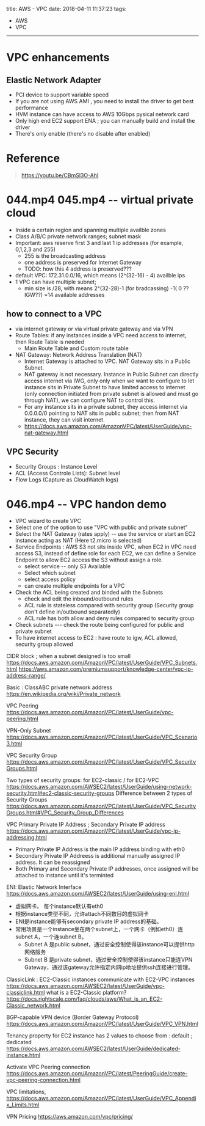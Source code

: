 title: AWS - VPC
date: 2018-04-11 11:37:23
tags:
- AWS
- VPC
---

# VPC enhancements

## Elastic Network Adapter

* PCI device to support variable speed
* If you are not using AWS AMI , you need to install the driver to get best performance
* HVM instance can have access to AWS 10Gbps pysical network card
* Only high end EC2 support ENA ; you can manually build and install the driver
* There's only enable (there's no disable after enabled)

# Reference
>https://youtu.be/CBmSl3O-AhI

# 044.mp4 045.mp4 -- virtual private cloud

* Inside a certain region and spanning multiple availble zones
* Class A/B/C private network ranges; subnet mask
* Important: aws reserve first 3 and last 1 ip addresses (for example, 0,1,2,3 and 255)
   * 255 is the broadcasting address
   * one address is preserved for Internet Gateway
   * TODO: how this 4 address is preserved???
* default VPC: 172.31.0.0/16, which means (2^(32-16) - 4) availble ips
* 1 VPC can have multiple subnet;
   * min size is /28, with means 2^(32-28)-1 (for bradcassing) -1( 0 ?? IGW??) =14 available addresses

## how to connect to a VPC

* via internet gateway or via virtual private gateway and via VPN
* Route Tables: if any instances inside a VPC need access to internet, then Route Table is needed
   * Main Route Table and Custom route table
* NAT Gateway: Network Address Translation (NAT)
   * Internet Gateway is attached to VPC. NAT Gateway sits in a Public Subnet.
   * NAT gateway is not necessary. Instance in Public Subnet can directly access internet via IWG, only only when we want to configure to let instance sits in Private Subnet to have limited access to internet (only connection initiated from private subnet is allowed and must go through NAT), we can configure NAT to control this.
   * For any instance sits in a private subnet, they access internet via 0.0.0.0/0 pointing to NAT sits in public subnet; then from NAT instance, they can visit internet.
   * https://docs.aws.amazon.com/AmazonVPC/latest/UserGuide/vpc-nat-gateway.html

## VPC Security

* Security Groups : Instance Level
* ACL (Access Controle Lists): Subnet level
* Flow Logs (Capture as CloudWatch logs)


# 046.mp4 -- VPC handon demo

* VPC wizard to create VPC
* Select one of the option to use "VPC with public and private subnet"
* Select the NAT Gateway (rates apply) -- use the service or start an EC2 instance acting as NAT (Here t2.micro is selected)
* Service Endpoints : AWS S3 not sits inside VPC, when EC2 in VPC need access S3, instead of define role for each EC2, we can define a Service Endpoint to allow EC2 access the S3 without assign a role.
  * select service -- only S3 Available
  * Select which subnet
  * select access policy
  * can create multiple endpoints for a VPC
* Check the ACL being created and binded with the Subnets
  * check and edit the inbound/outbound rules
  * ACL rule is stateless compared with security group (Security group don't define in/outbound separatedly)
  * ACL rule has both allow and deny rules compared to security group
* Check subnets --- check the route being configured for public and private subnet
* To have internet access to EC2 : have route to igw,  ACL allowed, security group allowed


CIDR block ; when a subnet designed is too small
https://docs.aws.amazon.com/AmazonVPC/latest/UserGuide/VPC_Subnets.html
https://aws.amazon.com/premiumsupport/knowledge-center/vpc-ip-address-range/

Basic : ClassABC private network address
https://en.wikipedia.org/wiki/Private_network


VPC Peering
https://docs.aws.amazon.com/AmazonVPC/latest/UserGuide/vpc-peering.html

VPN-Only Subnet
https://docs.aws.amazon.com/AmazonVPC/latest/UserGuide/VPC_Scenario3.html

VPC Security Group
https://docs.aws.amazon.com/AmazonVPC/latest/UserGuide/VPC_SecurityGroups.html

Two types of security groups: for EC2-classic / for EC2-VPC https://docs.aws.amazon.com/AWSEC2/latest/UserGuide/using-network-security.html#ec2-classic-security-groups
Difference between 2 types of Security Groups
https://docs.aws.amazon.com/AmazonVPC/latest/UserGuide/VPC_SecurityGroups.html#VPC_Security_Group_Differences

VPC Primary Private IP Address ; Secondary Private IP address
https://docs.aws.amazon.com/AmazonVPC/latest/UserGuide/vpc-ip-addressing.html
* Primary Private IP Address is the main IP address binding with eth0
* Secondary Private IP Addreess is additional manually assigned IP address. It can be reassigned
* Both Primary and Secondary Private IP addresses, once assigned will be attached to instance until it's terminted  

ENI: Elastic Network Interface
https://docs.aws.amazon.com/AWSEC2/latest/UserGuide/using-eni.html
* 虚拟网卡。 每个instance默认有eth0
* 根据instance类型不同，允许attach不同数目的虚拟网卡
* ENI是instance能够有secondary private IP address的基础。
* 常用场景是一个instance坐在两个subnet上，一个网卡（例如eth0）连subnet A，一个连subnet B。
    * Subnet A 是public subnet，通过安全控制使得该instance可以提供http网络服务
    * Subnet B 是private subnet，通过安全控制使得该instance只能连VPN Gateway，通过该gateway允许指定内网ip地址提供ssh连接进行管理。

ClassicLink : EC2-Classic instances communicate with EC2-VPC instances
https://docs.aws.amazon.com/AWSEC2/latest/UserGuide/vpc-classiclink.html
what is a EC2-Classic platform?
https://docs.rightscale.com/faq/clouds/aws/What_is_an_EC2-Classic_network.html

BGP-capable VPN device (Border Gateway Protocol)
https://docs.aws.amazon.com/AmazonVPC/latest/UserGuide/VPC_VPN.html

Tenancy property for EC2 instance has 2 values to choose from : default ; dedicated
https://docs.aws.amazon.com/AWSEC2/latest/UserGuide/dedicated-instance.html

Activate VPC Peering connection
https://docs.aws.amazon.com/AmazonVPC/latest/PeeringGuide/create-vpc-peering-connection.html

VPC limitations,
https://docs.aws.amazon.com/AmazonVPC/latest/UserGuide/VPC_Appendix_Limits.html


VPN Pricing
https://aws.amazon.com/vpc/pricing/
